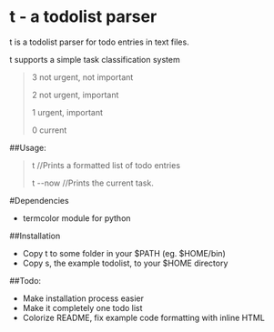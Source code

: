 t - a todolist parser
=====================

t is a todolist parser for todo entries in text files.

t supports a simple task classification system
>	3 not urgent, not important
>
>	2 not urgent, important
>
>	1 urgent, important
>
>	0 current

##Usage:
>t //Prints a formatted list of todo entries
>
>t --now //Prints the current task.

#Dependencies
- termcolor module for python

##Installation
- Copy t to some folder in your $PATH (eg. $HOME/bin)
- Copy s, the example todolist, to your $HOME directory


##Todo:
- Make installation process easier
- Make it completely one todo list
- Colorize README, fix example code formatting with inline HTML
